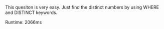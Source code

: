 This quesiton is very easy. Just find the distinct numbers by using WHERE and DISTINCT keywords.

Runtime: 2066ms
